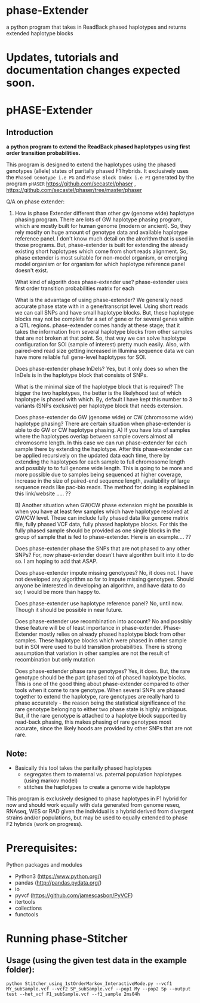 # phase-Extender
a python program that takes in ReadBack phased haplotypes and returns extended haplotype blocks


# Updates, tutorials and documentation changes expected soon.

# pHASE-Extender
## Introduction
**a python program to extend the ReadBack phased haplotypes using first order transition probabilities.**

This program is designed to extend the haplotypes using the phased genotypes (allele) states of paritally phased F1 hybrids. It exclusively uses the `Phased Genotype i.e PG` and `Phase Block Index i.e PI` generated by the program `pHASER` https://github.com/secastel/phaser , https://github.com/secastel/phaser/tree/master/phaser

Q/A on phase extender: 

1) How is phase Extender different than other gw (genome wide) haplotype phasing program.
    There are lots of GW haplotype phasing program, which are mostly built for human genome (modern or ancient). So, they rely moslty
    on huge amount of genotype data and available haplotype reference panel. I don't know much detail on the alrorithm that is used in
    those programs. But, phase-extender is built for extending the already existing short haplotypes which come from short reads alignment.
    So, phase extender is most suitable for non-model organism, or emerging model organism or for organism for which haplotype reference
    panel doesn't exist. 
    
   What kind of algorith does phase-extender use? 
    phase-extender uses first order transition probabilities matrix for each 
    
    
   What is the advantage of using phase-extender?
    We generally need accurate phase state with in a gene/transcript level. Using short reads we can call SNPs and have small haplotype
    blocks. But, these haplotype blocks may not be complete for a set of gene or for several genes within a QTL regions. phase-extender
    comes handy at these stage; that it takes the information from several haplotype blocks from other samples that are not broken at that
    point. So, that way we can solve haplotype configuration for SOI (sample of interest) pretty much easily. Also, with paired-end read
    size getting increased in Illumina sequence data we can have more reliable full gene-level haplotypes for SOI.
    
   Does phase-extender phase InDels?
    Yes, but it only does so when the InDels is in the haplotype block that consists of SNPs.
    
   What is the minimal size of the haplotype block that is required?
    The bigger the two haplotypes, the better is the likelyhood test of which haplotype is phased with which. By, default
    I have kept this number to 3 variants (SNPs exclusive) per haplotype block that needs extension.
    
   Does phase-extender do GW (genome wide) or CW (chromosome wide) haplotype phasing?
    There are certain situation when phase-extender is able to do GW or CW haplotype phasing.
    A) If you have lots of samples where the haplotypes overlap between sample covers almost all chromosome length. In this
       case we can run phase-extender for each sample there by extending the haplotype. After this phase-extender can be 
       applied recursively on the updated data each time, there by extending the haplotypes for each sample to full chromosome
       length and possibly to to full genome wide length. This is going to be more and more possible due to samples being
       sequenced at higher coverage, increase in the size of paired-end sequence length, availability of large sequence reads
       like pac-bio reads. The method for doing is explained in this link/website ..... ??
       
    B) Another situation when GW/CW phase extension might be possible is when you have at least few samples which have haplotype 
       resolved at GW/CW level. These can include fully phased data like genome matrix file, fully phased VCF data, fully phased
       haplotype blocks. For this the fully phased sample should be provided as one single blocks in the group of sample that is
       fed to phase-extender. Here is an example.... ??
       
   Does phase-extender phase the SNPs that are not phased to any other SNPs?
    For, now phase-extender doesn't have algorithm built into it to do so. I am hoping to add that ASAP.
      
   Does phase-extender impute missing genotypes?
    No, it does not. I have not developed any algorithm so far to impute missing genotypes. Should anyone be interested in 
    developing an algorithm, and have data to do so; I would be more than happy to.  
    
   Does phase-extender use haplotype reference panel?
    No, until now. Though it should be possible in near future.
   
   Does phase-extender use recombination into account?
    No and possibly these feature will be of least importance in phase-extender. Phase-Extender mostly relies on already phased 
    haplotype block from other samples. These haplotype blocks which were phased in other sample but in SOI were used to build 
    transition probabilities. There is strong assumption that variation in other samples are not the result of recombination but
    only mutation
    
   Does phase-extender phase rare genotypes?
    Yes, it does. But, the rare genotype should be the part (phased to) of phased haplotype blocks. This is one of the good thing
    about phase-extender compared to other tools when it come to rare genotype. When several SNPs are phased together to extend the
    haplotype, rare genotypes are really hard to phase accurately - the reason being the statistical significance of the rare genotype
    belonging to either two phase state is highly ambigous. But, if the rare genotype is attached to a haplotye block supported by
    read-back phasing, this makes phasing of rare genotypes most accurate, since the likely hoods are provided by other SNPs that are
    not rare.
   
   
## Note:
- Basically this tool takes the paritally phased haplotypes
    - segregates them to maternal vs. paternal population haplotypes (using markov model)
    - stitches the haplotypes to create a genome wide haplotype
    
This program is exclusively designed to phase haplotypes in F1 hybrid for now and should work equally with data generated from genome reseq, RNAseq, WES or RAD given the individual is a hybrid derived from divergent strains and/or populations, but may be used to equally extended to phase F2 hybrids (work on progress).

# Prerequisites:
Python packages and modules
- Python3 (https://www.python.org/)
- pandas (http://pandas.pydata.org/)
- io
- pyvcf (https://github.com/jamescasbon/PyVCF)
- itertools
- collections
- functools

# Running phase-Stitcher

## Usage (**using the given test data in the example folder**): 

    python Stitcher_using_1stOrderMarkov_InteractiveMode.py --vcf1 MY_subSample.vcf --vcf2 SP_subSample.vcf --pop1 My --pop2 Sp --output test --het_vcf F1_subSample.vcf --f1_sample 2ms04h


